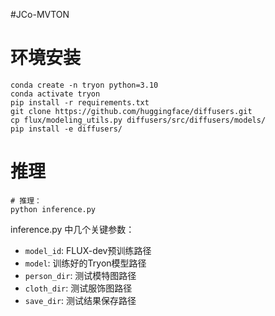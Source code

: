 #JCo-MVTON 

# 环境安装
```
conda create -n tryon python=3.10
conda activate tryon
pip install -r requirements.txt
git clone https://github.com/huggingface/diffusers.git
cp flux/modeling_utils.py diffusers/src/diffusers/models/
pip install -e diffusers/
```


# 推理
```
# 推理：
python inference.py
```
inference.py 中几个关键参数：
- `model_id`: FLUX-dev预训练路径
- `model`: 训练好的Tryon模型路径
- `person_dir`: 测试模特图路径
- `cloth_dir`: 测试服饰图路径
- `save_dir`: 测试结果保存路径
